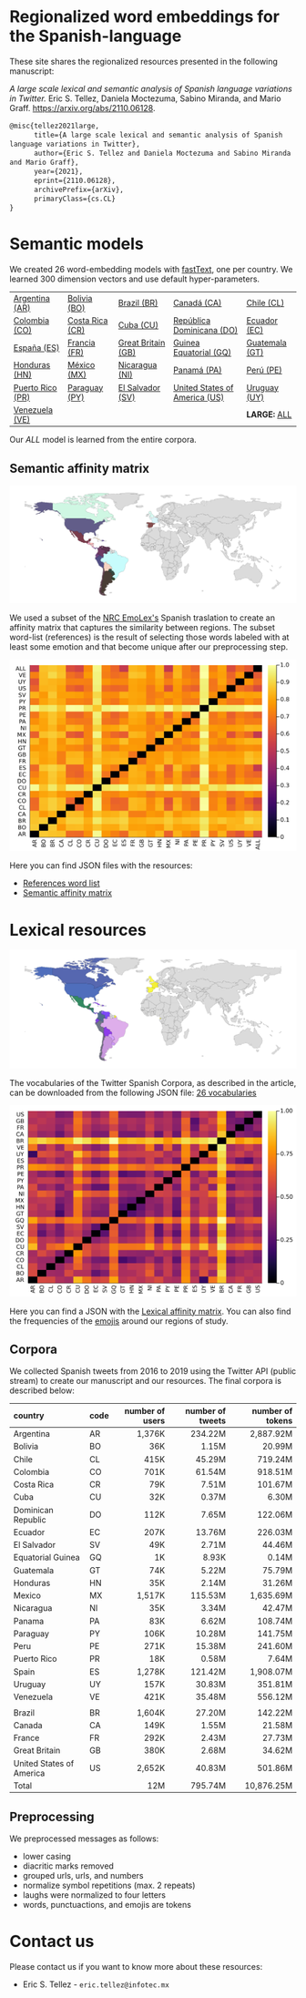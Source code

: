 
# Regionalized word embeddings for the Spanish-language

These site shares the regionalized resources presented in the following manuscript:

_A large scale lexical and semantic analysis of Spanish language variations in Twitter._ Eric S. Tellez, Daniela Moctezuma, Sabino Miranda, and Mario Graff. https://arxiv.org/abs/2110.06128.

```
@misc{tellez2021large,
      title={A large scale lexical and semantic analysis of Spanish language variations in Twitter}, 
      author={Eric S. Tellez and Daniela Moctezuma and Sabino Miranda and Mario Graff},
      year={2021},
      eprint={2110.06128},
      archivePrefix={arXiv},
      primaryClass={cs.CL}
}
```

# Semantic models
We created 26 word-embedding models with [fastText](https://fasttext.cc/), one per country. We learned 300 dimension vectors and use default hyper-parameters.

|    |    |    |    |    |
|----|----|----|----|----|
| [Argentina (AR)](http://geo.ingeotec.mx/~sadit/regional-spanish-models/AR.bin)   | [Bolivia (BO)](http://geo.ingeotec.mx/~sadit/regional-spanish-models/BO.bin)    | [Brazil (BR)](http://geo.ingeotec.mx/~sadit/regional-spanish-models/BR.bin)        | [Canadá (CA)](http://geo.ingeotec.mx/~sadit/regional-spanish-models/CA.bin)                   | [Chile (CL)](http://geo.ingeotec.mx/~sadit/regional-spanish-models/CL.bin)     |
| [Colombia (CO)](http://geo.ingeotec.mx/~sadit/regional-spanish-models/CO.bin)    | [Costa Rica (CR)](http://geo.ingeotec.mx/~sadit/regional-spanish-models/CR.bin) | [Cuba (CU)](http://geo.ingeotec.mx/~sadit/regional-spanish-models/CU.bin)          | [República Dominicana (DO)](http://geo.ingeotec.mx/~sadit/regional-spanish-models/DO.bin)     | [Ecuador (EC)](http://geo.ingeotec.mx/~sadit/regional-spanish-models/EC.bin)   |
| [España (ES)](http://geo.ingeotec.mx/~sadit/regional-spanish-models/ES.bin)      | [Francia (FR)](http://geo.ingeotec.mx/~sadit/regional-spanish-models/FR.bin)    | [Great Britain (GB)](http://geo.ingeotec.mx/~sadit/regional-spanish-models/GB.bin) | [Guinea Equatorial (GQ)](http://geo.ingeotec.mx/~sadit/regional-spanish-models/GQ.bin)        | [Guatemala (GT)](http://geo.ingeotec.mx/~sadit/regional-spanish-models/GT.bin) |
| [Honduras (HN)](http://geo.ingeotec.mx/~sadit/regional-spanish-models/HN.bin)    | [México (MX)](http://geo.ingeotec.mx/~sadit/regional-spanish-models/MX.bin)     | [Nicaragua (NI)](http://geo.ingeotec.mx/~sadit/regional-spanish-models/NI.bin)     | [Panamá (PA)](http://geo.ingeotec.mx/~sadit/regional-spanish-models/PA.bin)                   | [Perú (PE)](http://geo.ingeotec.mx/~sadit/regional-spanish-models/PE.bin)      |
| [Puerto Rico (PR)](http://geo.ingeotec.mx/~sadit/regional-spanish-models/PR.bin) | [Paraguay (PY)](http://geo.ingeotec.mx/~sadit/regional-spanish-models/PY.bin)   | [El Salvador (SV)](http://geo.ingeotec.mx/~sadit/regional-spanish-models/SV.bin)   | [United States of America (US)](http://geo.ingeotec.mx/~sadit/regional-spanish-models/US.bin) | [Uruguay (UY)](http://geo.ingeotec.mx/~sadit/regional-spanish-models/UY.bin)   |
| [Venezuela (VE)](http://geo.ingeotec.mx/~sadit/regional-spanish-models/VE.bin)   |                           |                              |                                         | **LARGE:**   [ALL](http://geo.ingeotec.mx/~sadit/regional-spanish-models/ALL.bin) | 

Our _ALL_ model is learned from the entire corpora. 

## Semantic affinity matrix

![Geographic visualization of the semantic similarity, similar colors imply semantic similarity](fig-region-emo-colors-clustering-umap-3.png)

We used a subset of the [NRC EmoLex's](https://saifmohammad.com/WebPages/NRC-Emotion-Lexicon.htm) Spanish traslation to create an affinity matrix that captures the similarity between regions. The subset word-list (references) is the result of selecting those words labeled with at least some emotion and that become unique after our preprocessing step. 

![Semantic affinity matrix](fig-heatmap-emoprojection.png)

Here you can find JSON files with the resources:

- [References word list](http://geo.ingeotec.mx/~sadit/regional-spanish-models/nrc-normalized-lexicon-with-emotions.json.gz)
- [Semantic affinity matrix](http://geo.ingeotec.mx/~sadit/regional-spanish-models/corpora-emo-affinity-matrix.json.gz)

# Lexical resources
![Geographic visualization of the lexical similarity, similar colors imply lexical similarity](fig-region-lex-colors-clustering-umap-3.png)

The vocabularies of the Twitter Spanish Corpora, as described in the article, can be downloaded from the following JSON file: [26 vocabularies](http://geo.ingeotec.mx/~sadit/regional-spanish-models/vocabularies.json.gz)

![Lexical affinity matrix](fig-lexheatmap-projection.png)

Here you can find a JSON with the [Lexical affinity matrix](http://geo.ingeotec.mx/~sadit/regional-spanish-models/corpora-lex-affinity-matrix.json.gz). You can also find the frequencies of the [emojis](http://geo.ingeotec.mx/~sadit/regional-spanish-models/emojis-distribution.json.gz) around our regions of study.


## Corpora

We collected Spanish tweets from 2016 to 2019 using the Twitter API (public stream) to create our manuscript and our resources. The final corpora is described below:

| country            | code   | number of users | number of tweets | number of tokens |
|:----------         | ------ |          ------:|          -------:|        ---------:|
| Argentina          | AR | 1,376K | 234.22M | 2,887.92M |
| Bolivia            | BO | 36K    |  1.15M  |    20.99M |
| Chile              | CL | 415K   | 45.29M  |   719.24M |
| Colombia           | CO | 701K   | 61.54M  |   918.51M |
| Costa Rica         | CR | 79K    |  7.51M  |   101.67M |
| Cuba               | CU | 32K    |  0.37M  |     6.30M |
| Dominican Republic | DO | 112K   |  7.65M  |   122.06M |
| Ecuador            | EC | 207K   | 13.76M  |   226.03M |
| El Salvador        | SV | 49K    | 2.71M   |    44.46M |
| Equatorial Guinea  | GQ | 1K     | 8.93K   |     0.14M |
| Guatemala          | GT | 74K    | 5.22M   |    75.79M |
| Honduras           | HN | 35K    | 2.14M   |    31.26M |
| Mexico             | MX | 1,517K | 115.53M | 1,635.69M |
| Nicaragua          | NI | 35K    | 3.34M   |    42.47M |
| Panama             | PA | 83K    | 6.62M   |    108.74M|
| Paraguay           | PY | 106K   |  10.28M |   141.75M |
| Peru               | PE | 271K   | 15.38M  |   241.60M |
| Puerto Rico        | PR | 18K    | 0.58M   |     7.64M |
| Spain              | ES | 1,278K | 121.42M | 1,908.07M |
| Uruguay            | UY | 157K   | 30.83M  |   351.81M |
| Venezuela          | VE | 421K   | 35.48M  |   556.12M |
  | | | | |
 Brazil                   | BR | 1,604K |  27.20M |  142.22M |
 Canada                   | CA | 149K   |  1.55M  |  21.58M  |
 France                   | FR | 292K   |  2.43M  |  27.73M  |
 Great Britain            | GB | 380K   |  2.68M  |  34.62M  |
 United States of America | US | 2,652K | 40.83M  | 501.86M  |
 Total                    |    | 12M   |   795.74M |   10,876.25M |

## Preprocessing

We preprocessed messages as follows:

- lower casing
- diacritic marks removed
- grouped urls, urls, and numbers
- normalize symbol repetitions (max. 2 repeats)
- laughs were normalized to four letters
- words, punctuactions, and emojis are tokens


# Contact us

Please contact us if you want to know more about these resources:

- Eric S. Tellez - `eric.tellez@infotec.mx`
